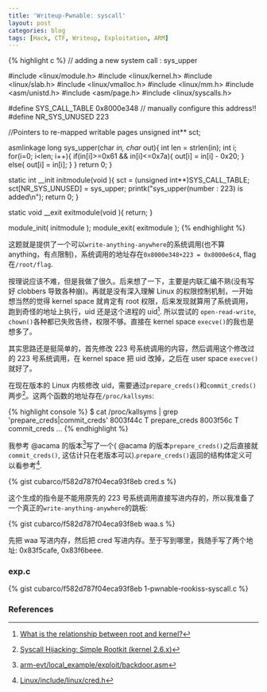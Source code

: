 ```yaml
---
title: 'Writeup-Pwnable: syscall'
layout: post
categories: blog
tags: [Hack, CTF, Writeup, Exploitation, ARM]
---
```


{% highlight c %}
// adding a new system call : sys_upper

#include <linux/module.h>
#include <linux/kernel.h>
#include <linux/slab.h>
#include <linux/vmalloc.h>
#include <linux/mm.h>
#include <asm/unistd.h>
#include <asm/page.h>
#include <linux/syscalls.h>

#define SYS_CALL_TABLE		0x8000e348		// manually configure this address!!
#define NR_SYS_UNUSED		223

//Pointers to re-mapped writable pages
unsigned int** sct;

asmlinkage long sys_upper(char *in, char* out){
	int len = strlen(in);
	int i;
	for(i=0; i<len; i++){
		if(in[i]>=0x61 && in[i]<=0x7a){
			out[i] = in[i] - 0x20;
		}
		else{
			out[i] = in[i];
		}
	}
	return 0;
}

static int __init initmodule(void ){
	sct = (unsigned int**)SYS_CALL_TABLE;
	sct[NR_SYS_UNUSED] = sys_upper;
	printk("sys_upper(number : 223) is added\n");
	return 0;
}

static void __exit exitmodule(void ){
	return;
}

module_init( initmodule );
module_exit( exitmodule );
{% endhighlight %}

这题就是提供了一个可以`write-anything-anywhere`的系统调用(也不算anything，有点限制)，系统调用的地址存在`0x8000e348+223 = 0x8000e6c4`, flag在`/root/flag`.

按理说应该不难，但是我做了很久。后来想了一下，主要是内联汇编不熟(没有写好 clobbers 导致各种崩)。再就是没有深入理解 Linux 的权限控制机制，一开始想当然的觉得 kernel space 就肯定有 root 权限，后来发现就算用了系统调用，跑到奇怪的地址上执行，uid 还是这个进程的 uid[^1]. 所以尝试的 `open-read-write`, `chown()`各种都已失败告终，权限不够。直接在 kernel space `execve()`的我也是想多了。

其实思路还是挺简单的，首先修改 223 号系统调用的内容，然后调用这个修改过的 223 号系统调用，在 kernel space 把 uid 改掉，之后在 user space `execve()`就好了。

在现在版本的 Linux 内核修改 uid，需要通过`prepare_creds()`和`commit_creds()`两步[^2]。这两个函数的地址存在`/proc/kallsyms`:

{% highlight console %}
$ cat /proc/kallsyms | grep 'prepare_creds\|commit_creds'
8003f44c T prepare_creds
8003f56c T commit_creds
...
{% endhighlight %}

我参考 @acama 的版本[^3]写了一个( @acama 的版本`prepare_creds()`之后直接就`commit_creds()`, 这估计只在老版本可以).`prepare_creds()`返回的结构体定义可以看参考[^4].

{% gist cubarco/f582d787f04eca93f8eb cred.s %}

这个生成的指令是不能用原先的 223 号系统调用直接写进内存的，所以我准备了一个真正的`write-anything-anywhere`的跳板:

{% gist cubarco/f582d787f04eca93f8eb waa.s %}

先把 waa 写进内存，然后把 cred 写进内存。至于写到哪里，我随手写了两个地址: 0x83f5cafe, 0x83f6beee.

### exp.c

{% gist cubarco/f582d787f04eca93f8eb 1-pwnable-rookiss-syscall.c %}

### References

[^1]: [What is the relationship between root and kernel?](http://unix.stackexchange.com/questions/121715/what-is-the-relationship-between-root-and-kernel)
[^2]: [Syscall Hijacking: Simple Rootkit (kernel 2.6.x)](https://memset.wordpress.com/2010/12/28/syscall-hijacking-simple-rootkit-kernel-2-6-x/)
[^3]: [arm-evt/local_example/exploit/backdoor.asm](https://github.com/acama/arm-evt/blob/master/local_example/exploit/backdoor.asm)
[^4]: [Linux/include/linux/cred.h](http://lxr.free-electrons.com/source/include/linux/cred.h?v=3.11#L102)
